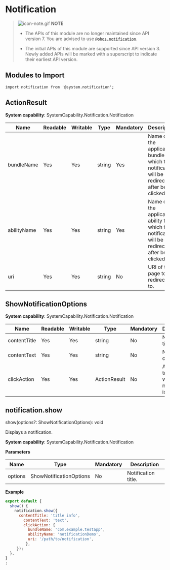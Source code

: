 # Notification

> ![icon-note.gif](../public_sys-resources/icon-note.gif) **NOTE**<br/>
> - The APIs of this module are no longer maintained since API version 7. You are advised to use [`@ohos.notification`](js-apis-notification.md).
> 
> - The initial APIs of this module are supported since API version 3. Newly added APIs will be marked with a superscript to indicate their earliest API version.


## Modules to Import


```
import notification from '@system.notification';
```

## ActionResult

**System capability**: SystemCapability.Notification.Notification

| Name       | Readable| Writable| Type                                          | Mandatory| Description                     |
| ----------- | --- | ---- | ---------------------------------------------- | ---- | ------------------------- |
| bundleName  | Yes | Yes | string                                          | Yes  | Name of the application bundle to which the notification will be redirected after being clicked.                 |
| abilityName | Yes | Yes | string                                          | Yes  | Name of the application ability to which the notification will be redirected after being clicked.|
| uri         | Yes | Yes | string                                          | No  | URI of the page to be redirected to.             |


## ShowNotificationOptions

**System capability**: SystemCapability.Notification.Notification

| Name         | Readable| Writable| Type                                          | Mandatory| Description                       |
| ------------- | --- | ---- | ---------------------------------------------- | ---- | ------------------------- |
| contentTitle  | Yes | Yes | string                                          | No  | Notification title.                 |
| contentText   | Yes | Yes | string                                          | No  | Notification content.                 |
| clickAction   | Yes | Yes | ActionResult                                    | No  | Action triggered when the notification is clicked.    |


## notification.show

show(options?: ShowNotificationOptions): void

Displays a notification.

**System capability**: SystemCapability.Notification.Notification

**Parameters**

| Name| Type| Mandatory| Description|
| -------- | -------- | -------- | -------- |
| options | ShowNotificationOptions | No| Notification title.|

**Example**
```javascript
export default {    
  show() {        
    notification.show({            
      contentTitle: 'title info',            
        contentText: 'text',            
        clickAction: {                
          bundleName: 'com.example.testapp',                
          abilityName: 'notificationDemo',                
          uri: '/path/to/notification',            
         },
     });    
  },
}
;
```
